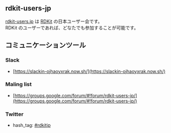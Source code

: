 ## rdkit-users-jp
[rdkit-users.jp](http://rdkit-users.jp) は [RDKit](http://www.rdkit.org/) の日本ユーザー会です。  
RDKit のユーザーであれば、どなたでも参加することが可能です。

## コミュニケーションツール

### Slack
- [https://slackin-ojhaoyxrak.now.sh/](https://slackin-ojhaoyxrak.now.sh/)

### Maling list
- [https://groups.google.com/forum/#!forum/rdkit-users-jp/](https://groups.google.com/forum/#!forum/rdkit-users-jp/)

### Twitter
- hash_tag: [#rdkitjp](https://twitter.com/search?f=tweets&q=%23rdkitjp)
